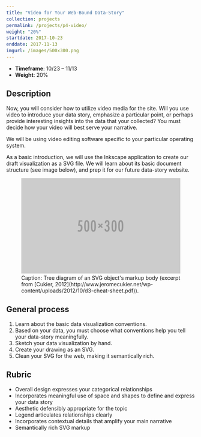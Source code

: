 ```yaml
---
title: "Video for Your Web-Bound Data-Story"
collection: projects
permalink: /projects/p4-video/
weight: "20%"
startdate: 2017-10-23
enddate: 2017-11-13
imgurl: /images/500x300.png
---
```


<ul class="project-top-info">
  <li>
    <b>Timeframe</b>: 10/23 &ndash; 11/13</li>
  <li>
    <b>Weight</b>: 20%</li>
</ul>

## Description

Now, you will consider how to utilize video media for the site. Will you use video to introduce your data story, emphasize a particular point, or perhaps provide interesting insights into the data that your collected? You must decide how your video will best serve your narrative.

We will be using video editing software specific to your particular operating system.

As a basic introduction, we will use the Inkscape application to create our draft visualization as a SVG file. We will learn about its basic document structure (see image below), and prep it for our future data-story website.

<figure id="twitter-css-body" class="figure-inline">
  <img src="/images/500x300.png" alt="Tree diagram of the markup body of an SVG object." />
  <figcaption>
    Caption: Tree diagram of an SVG object's markup body (excerpt from [Cukier, 2012](http://www.jeromecukier.net/wp-content/uploads/2012/10/d3-cheat-sheet.pdf)).
  </figcaption>
</figure>

## General process

1. Learn about the basic data visualization conventions.
2. Based on your data, you must choose what conventions help you tell your data-story meaningfully.
3. Sketch your data visualization by hand.
4. Create your drawing as an SVG.
5. Clean your SVG for the web, making it semantically rich.


## Rubric

- Overall design expresses your categorical relationships
- Incorporates meaningful use of space and shapes to define and express your data story
- Aesthetic defensibly appropriate for the topic
- Legend articulates relationships clearly
- Incorporates contextual details that amplify your main narrative
- Semantically rich SVG markup
